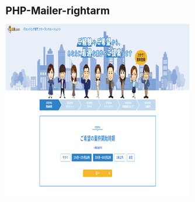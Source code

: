 # PHP-Mailer-rightarm

<p align="center">
    <img src="https://github.com/cb927/PHP-Mailer-rightarm/blob/master/Screenshot.png" alt="Page index" width="950" height="475">
</p>

